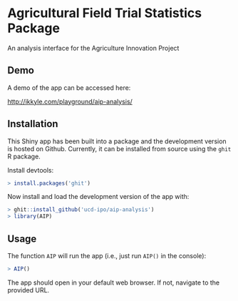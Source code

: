 # Agricultural Field Trial Statistics Package

An analysis interface for the Agriculture Innovation Project

## Demo

A demo of the app can be accessed here:

http://ikkyle.com/playground/aip-analysis/

## Installation

This Shiny app has been built into a package and the development version is
hosted on Github. Currently, it can be installed from source using the
`ghit` R package.

Install devtools:

```R
> install.packages('ghit')
```

Now install and load the development version of the app with:

```R
> ghit::install_github('ucd-ipo/aip-analysis')
> library(AIP)
```

## Usage

The function `AIP` will run the app (i.e., just run `AIP()` in the console):

```R
> AIP()
```

The app should open in your default web browser. If not, navigate to the
provided URL.
